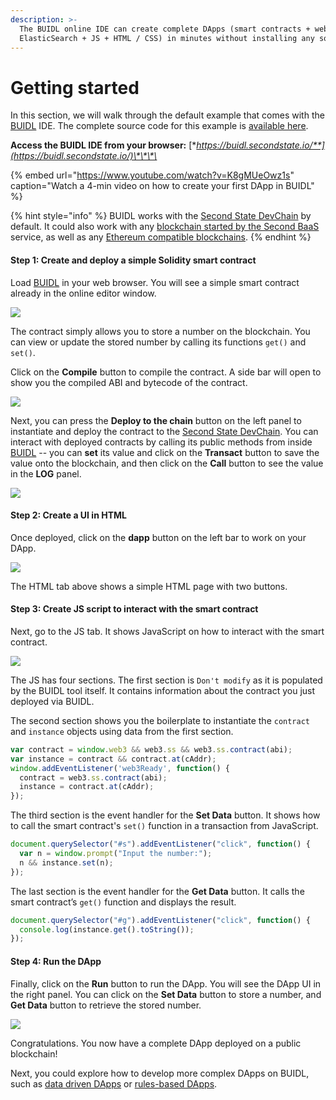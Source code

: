 ```yaml
---
description: >-
  The BUIDL online IDE can create complete DApps (smart contracts + web3 +
  ElasticSearch + JS + HTML / CSS) in minutes without installing any software.
---
```


# Getting started

In this section, we will walk through the default example that comes with the [BUIDL](http://buidl.secondstate.io/) IDE. The complete source code for this example is [available here](https://github.com/second-state/buidl/tree/master/demo/default).

**Access the BUIDL IDE from your browser:** [**https://buidl.secondstate.io/**](https://buidl.secondstate.io/)\*\*\*\*

{% embed url="https://www.youtube.com/watch?v=K8gMUeOwz1s" caption="Watch a 4-min video on how to create your first DApp in BUIDL" %}

{% hint style="info" %}
BUIDL works with the [Second State DevChain](../../devchain/getting-started.md) by default. It could also work with any [blockchain started by the Second BaaS](../working-with-baas.md) service, as well as any [Ethereum compatible blockchains]().
{% endhint %}

#### Step 1: Create and deploy a simple Solidity smart contract

Load [BUIDL](http://buidl.secondstate.io/) in your web browser. You will see a simple smart contract already in the online editor window.

![](../../.gitbook/assets/buidl-getting_started-01.png)

The contract simply allows you to store a number on the blockchain. You can view or update the stored number by calling its functions `get()` and `set()`.

Click on the **Compile** button to compile the contract. A side bar will open to show you the compiled ABI and bytecode of the contract.

![](../../.gitbook/assets/buidl-getting_started-02.png)

Next, you can press the **Deploy to the chain** button on the left panel to instantiate and deploy the contract to the [Second State DevChain](../../smart-contracts-search-engine/getting-started.md). You can interact with deployed contracts by calling its public methods from inside [BUIDL](http://buidl.secondstate.io/) -- you can **set** its value and click on the **Transact** button to save the value onto the blockchain, and then click on the **Call** button to see the value in the **LOG** panel.

![](../../.gitbook/assets/buidl-getting_started-03.png)

#### Step 2: Create a UI in HTML

Once deployed, click on the **dapp** button on the left bar to work on your DApp.

![](../../.gitbook/assets/buidl-getting_started-04.png)

The HTML tab above shows a simple HTML page with two buttons.

#### Step 3: Create JS script to interact with the smart contract

Next, go to the JS tab. It shows JavaScript on how to interact with the smart contract.

![](../../.gitbook/assets/screen-shot-2019-09-30-at-2.25.50-pm.png)

The JS has four sections. The first section is `Don't modify` as it is populated by the BUIDL tool itself. It contains information about the contract you just deployed via BUIDL.

The second section shows you the boilerplate to instantiate the `contract` and `instance` objects using data from the first section.

```javascript
var contract = window.web3 && web3.ss && web3.ss.contract(abi);
var instance = contract && contract.at(cAddr);
window.addEventListener('web3Ready', function() {
  contract = web3.ss.contract(abi);
  instance = contract.at(cAddr);
});
```

The third section is the event handler for the **Set Data** button. It shows how to call the smart contract's `set()` function in a transaction from JavaScript.

```javascript
document.querySelector("#s").addEventListener("click", function() {
  var n = window.prompt("Input the number:");
  n && instance.set(n);
});
```

The last section is the event handler for the **Get Data** button. It calls the smart contract’s `get()` function and displays the result.

```javascript
document.querySelector("#g").addEventListener("click", function() {
  console.log(instance.get().toString());
});
```

#### Step 4: Run the DApp

Finally, click on the **Run** button to run the DApp. You will see the DApp UI in the right panel. You can click on the **Set Data** button to store a number, and **Get Data** button to retrieve the stored number.

![](../../.gitbook/assets/buidl-getting_started-06.png)

Congratulations. You now have a complete DApp deployed on a public blockchain! 

Next, you could explore how to develop more complex DApps on BUIDL, such as [data driven DApps](../access-contracts-data/) or [rules-based DApps](../rule-based-smart-contract.md).



